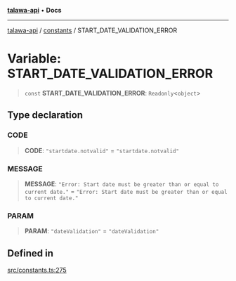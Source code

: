 [**talawa-api**](../../README.md) • **Docs**

***

[talawa-api](../../modules.md) / [constants](../README.md) / START\_DATE\_VALIDATION\_ERROR

# Variable: START\_DATE\_VALIDATION\_ERROR

> `const` **START\_DATE\_VALIDATION\_ERROR**: `Readonly`\<`object`\>

## Type declaration

### CODE

> **CODE**: `"startdate.notvalid"` = `"startdate.notvalid"`

### MESSAGE

> **MESSAGE**: `"Error: Start date must be greater than or equal to current date."` = `"Error: Start date must be greater than or equal to current date."`

### PARAM

> **PARAM**: `"dateValidation"` = `"dateValidation"`

## Defined in

[src/constants.ts:275](https://github.com/PalisadoesFoundation/talawa-api/blob/3bacbf38707ebd3e3e5f1bc5b4cc7aa3b2adc169/src/constants.ts#L275)

